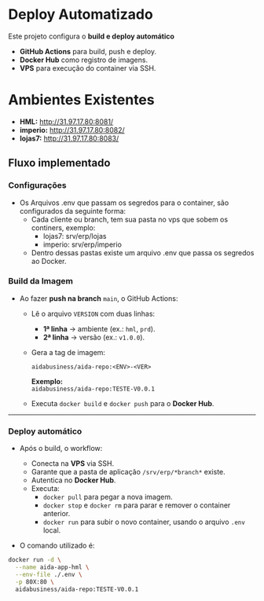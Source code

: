 # Deploy Automatizado

Este projeto configura o **build e deploy automático**

- **GitHub Actions** para build, push e deploy.  
- **Docker Hub** como registro de imagens.  
- **VPS** para execução do container via SSH.


# Ambientes Existentes
- **HML:**      http://31.97.17.80:8081/ 
- **imperio:**  http://31.97.17.80:8082/  
- **lojas7:**   http://31.97.17.80:8083/ 

## Fluxo implementado

### Configurações
- Os Arquivos .env que passam os segredos para o container, são configurados da seguinte forma:
  - Cada cliente ou branch, tem sua pasta no vps que sobem os continers, exemplo:
    - lojas7: srv/erp/lojas
    - imperio: srv/erp/imperio
  - Dentro dessas pastas existe um arquivo .env que passa os segredos ao Docker.
    
### Build da Imagem

- Ao fazer **push na branch** `main`, o GitHub Actions:
  - Lê o arquivo `VERSION` com duas linhas:  
    - **1ª linha** → ambiente (ex.: `hml`, `prd`).  
    - **2ª linha** → versão (ex.: `v1.0.0`).
  - Gera a tag de imagem:
    ```
    aidabusiness/aida-repo:<ENV>-<VER>
    ```

    **Exemplo:**  
    `aidabusiness/aida-repo:TESTE-V0.0.1`

  - Executa `docker build` e `docker push` para o **Docker Hub**.

---

### Deploy automático

- Após o build, o workflow:
  - Conecta na **VPS** via SSH.
  - Garante que a pasta de aplicação `/srv/erp/*branch*` existe.
  - Autentica no **Docker Hub**.
  - Executa:
    - `docker pull` para pegar a nova imagem.
    - `docker stop` e `docker rm` para parar e remover o container anterior.
    - `docker run` para subir o novo container, usando o arquivo `.env` local.

- O comando utilizado é:

```bash
docker run -d \
  --name aida-app-hml \
  --env-file ./.env \
  -p 80X:80 \
  aidabusiness/aida-repo:TESTE-V0.0.1
